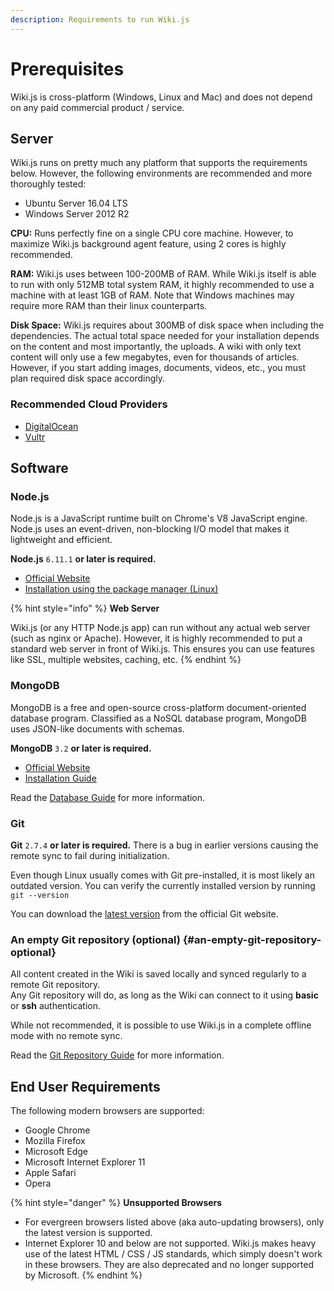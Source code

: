 ```yaml
---
description: Requirements to run Wiki.js
---
```


# Prerequisites

Wiki.js is cross-platform \(Windows, Linux and Mac\) and does not depend on any paid commercial product / service.

## Server

Wiki.js runs on pretty much any platform that supports the requirements below. However, the following environments are recommended and more thoroughly tested:

* Ubuntu Server 16.04 LTS
* Windows Server 2012 R2

**CPU:** Runs perfectly fine on a single CPU core machine. However, to maximize Wiki.js background agent feature, using 2 cores is highly recommended.

**RAM:** Wiki.js uses between 100-200MB of RAM. While Wiki.js itself is able to run with only 512MB total system RAM, it highly recommended to use a machine with at least 1GB of RAM. Note that Windows machines may require more RAM than their linux counterparts.

**Disk Space:** Wiki.js requires about 300MB of disk space when including the dependencies. The actual total space needed for your installation depends on the content and most importantly, the uploads. A wiki with only text content will only use a few megabytes, even for thousands of articles. However, if you start adding images, documents, videos, etc., you must plan required disk space accordingly.

### Recommended Cloud Providers

* [DigitalOcean](https://m.do.co/c/5f7445bfa4d0)
* [Vultr](https://www.vultr.com/?ref=7175356)

## Software

### Node.js

Node.js is a JavaScript runtime built on Chrome's V8 JavaScript engine. Node.js uses an event-driven, non-blocking I/O model that makes it lightweight and efficient.

 **Node.js** `6.11.1` **or later is required.**

* [Official Website](https://nodejs.org/)
* [Installation using the package manager \(Linux\)](https://nodejs.org/en/download/package-manager/)

{% hint style="info" %}
**Web Server**

Wiki.js \(or any HTTP Node.js app\) can run without any actual web server \(such as nginx or Apache\). However, it is highly recommended to put a standard web server in front of Wiki.js. This ensures you can use features like SSL, multiple websites, caching, etc.
{% endhint %}

### MongoDB

MongoDB is a free and open-source cross-platform document-oriented database program. Classified as a NoSQL database program, MongoDB uses JSON-like documents with schemas.

 **MongoDB** `3.2` **or later is required.**

* [Official Website](https://www.mongodb.com/)
* [Installation Guide](https://docs.mongodb.com/manual/administration/install-community/)

Read the [Database Guide](https://docs-legacy.requarks.io/wiki/install/database) for more information.

### Git

**Git** `2.7.4` **or later is required.** There is a bug in earlier versions causing the remote sync to fail during initialization.

Even though Linux usually comes with Git pre-installed, it is most likely an outdated version. You can verify the currently installed version by running `git --version`

You can download the [latest version](https://git-scm.com/downloads) from the official Git website.

### An empty Git repository \(optional\) {#an-empty-git-repository-optional}

All content created in the Wiki is saved locally and synced regularly to a remote Git repository.  
Any Git repository will do, as long as the Wiki can connect to it using **basic** or **ssh** authentication.

While not recommended, it is possible to use Wiki.js in a complete offline mode with no remote sync.

Read the [Git Repository Guide](https://docs-legacy.requarks.io/wiki/install/git) for more information.

## End User Requirements

The following modern browsers are supported:

* Google Chrome
* Mozilla Firefox
* Microsoft Edge
* Microsoft Internet Explorer 11
* Apple Safari
* Opera

{% hint style="danger" %}
**Unsupported Browsers**

* For evergreen browsers listed above \(aka auto-updating browsers\), only the latest version is supported.
* Internet Explorer 10 and below are not supported. Wiki.js makes heavy use of the latest HTML / CSS / JS standards, which simply doesn't work in these browsers. They are also deprecated and no longer supported by Microsoft.
{% endhint %}

